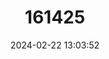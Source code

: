 ---
title: "161425"
category: "Raja undulata"
draft: false
date: 2024-02-22 13:03:52
languages:
  English: ["Undulate Ray", "Undulate Skate"]
  Portuguese: ["Raia Curva"]
  French: ["Raie Brunette"]
  Spanish; Castilian: ["Raya Mosaica"]
  Italian: ["Razza Ondulata"]
---